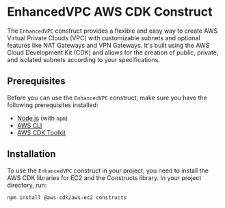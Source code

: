 # EnhancedVPC AWS CDK Construct

The `EnhancedVPC` construct provides a flexible and easy way to create AWS Virtual Private Clouds (VPC) with customizable subnets and optional features like NAT Gateways and VPN Gateways. It's built using the AWS Cloud Development Kit (CDK) and allows for the creation of public, private, and isolated subnets according to your specifications.

## Prerequisites

Before you can use the `EnhancedVPC` construct, make sure you have the following prerequisites installed:

- [Node.js](https://nodejs.org/) (with `npm`)
- [AWS CLI](https://aws.amazon.com/cli/)
- [AWS CDK Toolkit](https://docs.aws.amazon.com/cdk/latest/guide/cli.html)

## Installation

To use the `EnhancedVPC` construct in your project, you need to install the AWS CDK libraries for EC2 and the Constructs library. In your project directory, run:

```bash
npm install @aws-cdk/aws-ec2 constructs
```